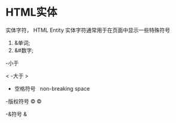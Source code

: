 # HTML实体

实体字符， HTML Entity
实体字符通常用于在页面中显示一些特殊符号
1. &单词;
2. &#数字;

-小于

&lt;
-大于
&gt;

- 空格符号
&nbsp; non-breaking space

-版权符号
©
&copy;

-&符号
&amp;